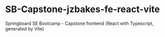 # SB-Capstone-jzbakes-fe-react-vite
Springboard SE Bootcamp - Capstone frontend (React with Typescript, generated by Vite)
